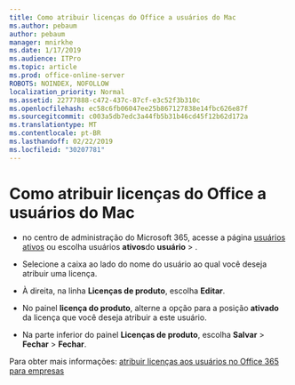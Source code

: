 ```yaml
---
title: Como atribuir licenças do Office a usuários do Mac
ms.author: pebaum
author: pebaum
manager: mnirkhe
ms.date: 1/17/2019
ms.audience: ITPro
ms.topic: article
ms.prod: office-online-server
ROBOTS: NOINDEX, NOFOLLOW
localization_priority: Normal
ms.assetid: 22777888-c472-437c-87cf-e3c52f3b310c
ms.openlocfilehash: ec58c6fb06047ee25b867127838e14fbc626e87f
ms.sourcegitcommit: c003a5db7edc3a44fb5b31b46cd45f12b62d172a
ms.translationtype: MT
ms.contentlocale: pt-BR
ms.lasthandoff: 02/22/2019
ms.locfileid: "30207781"
---
```

# <a name="how-to-assign-office-licenses-to-mac-users"></a>Como atribuir licenças do Office a usuários do Mac

- no centro de administração do Microsoft 365, acesse a página [usuários ativos](https://go.microsoft.com/fwlink/p/?linkid=834822) ou escolha usuários **ativos**do **usuário** \> .
    
- Selecione a caixa ao lado do nome do usuário ao qual você deseja atribuir uma licença.
    
- À direita, na linha **Licenças de produto**, escolha **Editar**.
    
- No painel **licença do produto**, alterne a opção para a posição **ativado** da licença que você deseja atribuir a este usuário. 
    
- Na parte inferior do painel **Licenças de produto**, escolha **Salvar** \> **Fechar** \> **Fechar**.
    
Para obter mais informações: [atribuir licenças aos usuários no Office 365 para empresas](https://docs.microsoft.com/office365/admin/subscriptions-and-billing/assign-licenses-to-users)
  

